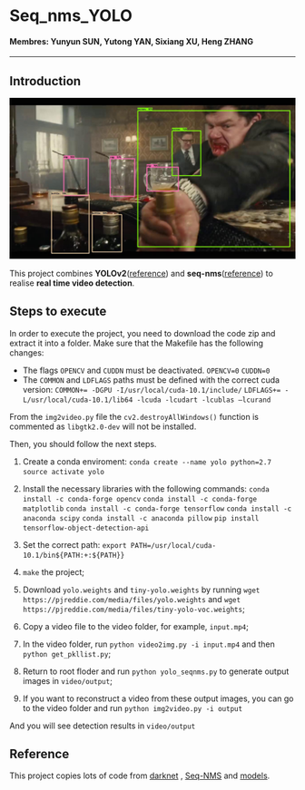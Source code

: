 # Seq_nms_YOLO

#### Membres: Yunyun SUN, Yutong YAN, Sixiang XU, Heng ZHANG

---

## Introduction

![](img/index.jpg) 

This project combines **YOLOv2**([reference](https://arxiv.org/abs/1506.02640)) and **seq-nms**([reference](https://arxiv.org/abs/1602.08465)) to realise **real time video detection**.



## Steps to execute
In order to execute the project, you need to download the code zip and extract it into a folder. Make sure that the Makefile has the following changes:
  - The flags `OPENCV` and `CUDDN` must be deactivated.
      `OPENCV=0`
      `CUDDN=0`
  - The `COMMON` and `LDFLAGS` paths must be defined with the correct cuda version:
      `COMMON+= -DGPU -I/usr/local/cuda-10.1/include/`
      `LDFLAGS+= -L/usr/local/cuda-10.1/lib64 -lcuda -lcudart -lcublas –lcurand`

From the `img2video.py` file the `cv2.destroyAllWindows()` function is commented as `libgtk2.0-dev` will not be installed.

Then, you should follow the next steps.

1. Create a conda enviroment:
  `conda create --name yolo python=2.7`
  `source activate yolo`
 
2. Install the necessary libraries with the following commands:
  `conda install -c conda-forge opencv`
  `conda install -c conda-forge matplotlib`
  `conda install -c conda-forge tensorflow`
  `conda install -c anaconda scipy`
  `conda install -c anaconda pillow`
  `pip install tensorflow-object-detection-api`
  
3. Set the correct path:
  `export PATH=/usr/local/cuda-10.1/bin${PATH:+:${PATH}}`
  
4. `make` the project;

5. Download `yolo.weights` and `tiny-yolo.weights` by running `wget https://pjreddie.com/media/files/yolo.weights` and `wget https://pjreddie.com/media/files/tiny-yolo-voc.weights`;

6. Copy a video file to the video folder, for example, `input.mp4`;

7. In the video folder, run `python video2img.py -i input.mp4` and then `python get_pkllist.py`;

8. Return to root floder and run `python yolo_seqnms.py` to generate output images in `video/output`;

9. If you want to reconstruct a video from these output images, you can go to the video folder and run `python img2video.py -i output`

And you will see detection results in `video/output`

## Reference

This project copies lots of code from [darknet](https://github.com/pjreddie/darknet) , [Seq-NMS](https://github.com/lrghust/Seq-NMS) and  [models](https://github.com/tensorflow/models).
